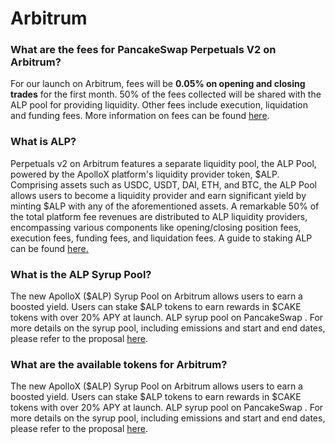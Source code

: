 # Arbitrum

### What are the fees for PancakeSwap Perpetuals V2 on Arbitrum?

For our launch on Arbitrum, fees will be **0.05% on opening and closing trades** for the first month. 50% of the fees collected will be shared with the ALP pool for providing liquidity. Other fees include execution, liquidation and funding fees. More information on fees can be found [here](https://blog.pancakeswap.finance/articles/ep-6-4-pancake-swap-perpetuals-v2-fee-structure-a-comprehensive-overview).

### What is ALP?

Perpetuals v2 on Arbitrum features a separate liquidity pool, the ALP Pool, powered by the ApolloX platform's liquidity provider token, $ALP. Comprising assets such as USDC, USDT, DAI, ETH, and BTC, the ALP Pool allows users to become a liquidity provider and earn significant yield by minting $ALP with any of the aforementioned assets. A remarkable 50% of the total platform fee revenues are distributed to ALP liquidity providers, encompassing various components like opening/closing position fees, execution fees, funding fees, and liquidation fees. A guide to staking ALP can be found [here.](alp-syrup-pool-arbitrum/)

### What is the ALP Syrup Pool?

The new ApolloX ($ALP) Syrup Pool on Arbitrum allows users to earn a boosted yield. Users can stake $ALP tokens to earn rewards in $CAKE tokens with over 20% APY at launch. ALP syrup pool on PancakeSwap . For more details on the syrup pool, including emissions and start and end dates, please refer to the proposal [here](https://pancakeswap.finance/voting/proposal/0x52455da15b4f1ff4d324c1e7645163d6b78b2221a98a4782bff16b27de409ce9).

### What are the available tokens for Arbitrum?

The new ApolloX ($ALP) Syrup Pool on Arbitrum allows users to earn a boosted yield. Users can stake $ALP tokens to earn rewards in $CAKE tokens with over 20% APY at launch. ALP syrup pool on PancakeSwap . For more details on the syrup pool, including emissions and start and end dates, please refer to the proposal [here](https://pancakeswap.finance/voting/proposal/0x52455da15b4f1ff4d324c1e7645163d6b78b2221a98a4782bff16b27de409ce9).

